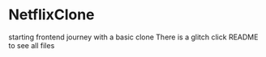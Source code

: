 # NetflixClone
starting frontend journey with a basic clone
There is a glitch click README to see all files
